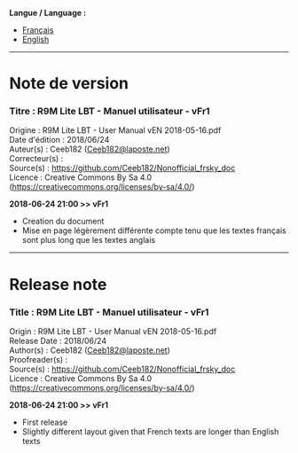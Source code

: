 **Langue / Language :**
- [Français](#FR)
- [English](#EN)

--------------------------------------------------------------------------------------

<a name="FR"></a>
# Note de version

### Titre : R9M Lite LBT - Manuel utilisateur - vFr1  
Origine : R9M Lite LBT - User Manual vEN 2018-05-16.pdf  
Date d'édition : 2018/06/24  
Auteur(s) : Ceeb182 (Ceeb182@laposte.net)  
Correcteur(s) :   
Source(s) : https://github.com/Ceeb182/Nonofficial_frsky_doc  
Licence : Creative Commons By Sa 4.0 (https://creativecommons.org/licenses/by-sa/4.0/)  


**2018-06-24 21:00 >> vFr1**
- Creation du document  
- Mise en page légèrement différente compte tenu que les textes français sont plus long que les textes anglais  


--------------------------------------------------------------------------------------

<a name="EN"></a>
# Release note

### Title : R9M Lite LBT - Manuel utilisateur - vFr1  
Origin : R9M Lite LBT - User Manual vEN 2018-05-16.pdf  
Release Date : 2018/06/24  
Author(s) : Ceeb182 (Ceeb182@laposte.net)  
Proofreader(s) :   
Source(s) : https://github.com/Ceeb182/Nonofficial_frsky_doc  
Licence : Creative Commons By Sa 4.0 (https://creativecommons.org/licenses/by-sa/4.0/)  


**2018-06-24 21:00 >> vFr1**
- First release  
- Slightly different layout given that French texts are longer than English texts  
